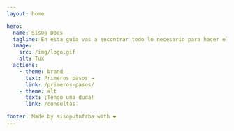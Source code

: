 ```yaml
---
layout: home

hero:
  name: SisOp Docs
  tagline: En esta guía vas a encontrar todo lo necesario para hacer el TP de Sistemas Operativos.
  image:
    src: /img/logo.gif
    alt: Tux
  actions:
    - theme: brand
      text: Primeros pasos →
      link: /primeros-pasos/
    - theme: alt
      text: ¡Tengo una duda!
      link: /consultas

footer: Made by sisoputnfrba with ❤️
---
```

